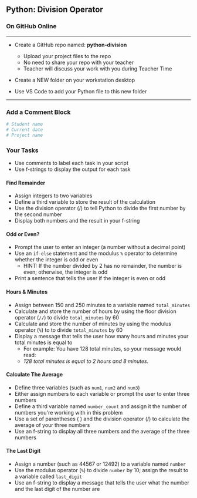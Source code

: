 ## Python: Division Operator

### On GitHub Online

---

- Create a GitHub repo named: **python-division**
    - Upload your project files to the repo
    - No need to share your repo with your teacher
    - Teacher will discuss your work with you during Teacher  Time

- Create a NEW folder on your workstation desktop
- Use VS Code to add your Python file to this new folder

---

### Add a Comment Block

```python
# Student name
# Current date
# Project name
```

### Your Tasks

- Use comments to label each task in your script
- Use f-strings to display the output for each task

#### Find Remainder

- Assign integers to two variables
- Define a third variable to store the result of the calculation
- Use the division operator (/) to tell Python to divide the first number by the second number
- Display both numbers and the result in your f-string

#### Odd or Even?

- Prompt the user to enter an integer (a number without a decimal point)
- Use an `if-else` statement and the modulus `%` operator to determine whether the integer is odd or even
  - HINT: If the number divided by 2 has no remainder, the number is even; otherwise, the integer is odd
- Print a sentence that tells the user if the integer is even or odd

#### Hours & Minutes

- Assign between 150 and 250 minutes to a variable named `total_minutes`
- Calculate and store the number of hours by using the floor division operator (`//`) to divide `total_minutes` by 60
- Calculate and store the number of minutes by using the modulus operator (`%`) to to divide `total_minutes` by 60
- Display a message that tells the user how many hours and minutes your total minutes is equal to
  - For example: You have 128 total minutes, so your message would read:
  - *128 total minutes is equal to 2 hours and 8 minutes.*

#### Calculate The Average

- Define three variables (such as `num1`, `num2` and `num3`)
- Either assign numbers to each variable or prompt the user to enter three numbers
- Define a third variable named `number_count` and assign it the number of numbers you're working with in this problem
- Use a set of parentheses ( ) and the division operator (/) to calculate the average of your three numbers
- Use an f-string to display all three numbers and the average of the three numbers

#### The Last Digit

- Assign a number (such as 44567 or 12492) to a variable named `number`
- Use the modulus operator (`%`) to divide `number` by 10; assign the result to a variable called `last_digit`
- Use an f-string to display a message that tells the user what the number and the last digit of the number are
